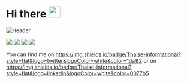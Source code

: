 # Hi there <img src="https://raw.githubusercontent.com/MartinHeinz/MartinHeinz/master/wave.gif" width="30px">
![Header](https://user-images.githubusercontent.com/10655078/89109667-a07c6800-d419-11ea-9b6c-ad1b12b27e02.gif "Header")


![](https://img.shields.io/badge/.NET-informational?style=flat&logo=visual-studio&logoColor=white&color=5c2d91)
![](https://img.shields.io/badge/DevOps-informational?style=flat&logo=azure-devops&logoColor=white&color=0078d7)
![](https://img.shields.io/badge/Azure-informational?style=flat&logo=microsoft-azure&logoColor=white&color=0089d6)
![](https://img.shields.io/badge/Git-informational?style=flat&logo=git&logoColor=white&color=f05032)

You can find me on https://img.shields.io/badge/Thaise-informational?style=flat&logo=twitter&logoColor=white&color=1da1f2 or on https://img.shields.io/badge/Thaise-informational?style=flat&logo=linkedin&logoColor=white&color=0077b5

<!-- Icons -->

[1.2]: https://user-images.githubusercontent.com/10655078/89109907-c4d94400-d41b-11ea-94a9-42896bacd09b.png
[2.2]: https://user-images.githubusercontent.com/10655078/89109893-a115fe00-d41b-11ea-8a31-f4a8b66816e4.png

[1]: https://twitter.com/mdsthaise
[2]: https://www.linkedin.com/in/thaisemedeiros/
